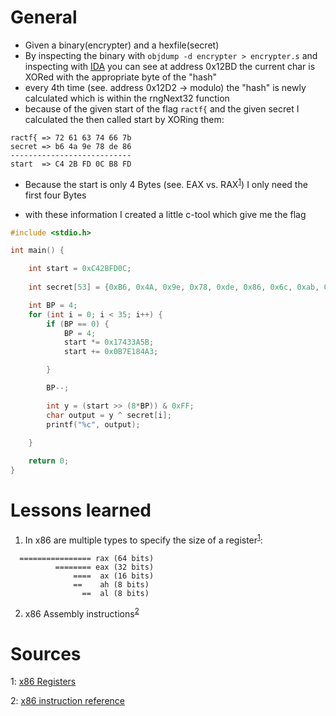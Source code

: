 # General

* Given a binary(encrypter) and a hexfile(secret)
* By inspecting the binary with `objdump -d encrypter > encrypter.s` and inspecting with [IDA](https://hex-rays.com/ida-free/) you can see at address 0x12BD the current char is XORed with the appropriate byte of the "hash"
* every 4th time (see. address 0x12D2 -> modulo) the "hash" is newly calculated which is within the rngNext32 function
* because of the given start of the flag `ractf{` and the given secret I calculated the then called start by XORing them:
```
ractf{ => 72 61 63 74 66 7b
secret => b6 4a 9e 78 de 86
---------------------------
start  => C4 2B FD 0C B8 FD
```

* Because the start is only 4 Bytes (see. EAX vs. RAX<sup>[1](#registers)</sup>) I only need the first four Bytes

* with these information I created a little c-tool which give me the flag
```c
#include <stdio.h>

int main() {

    int start = 0xC42BFD0C;
    
    int secret[53] = {0xB6, 0x4A, 0x9e, 0x78, 0xde, 0x86, 0x6c, 0xab, 0x11, 0x04, 0xaa, 0x9f, 0xdf, 0xe9, 0x04, 0x82, 0xd0, 0x44, 0x70, 0x29, 0x91, 0x53, 0xad, 0x1a, 0xb6, 0x94, 0xac, 0xbc, 0xc5, 0x78, 0x4b, 0xdc, 0xd3, 0x38, 0x5b, 0x74, 0x03, 0x90, 0xf7, 0xf6, 0x1d, 0x27, 0x68, 0x23, 0x80, 0x08, 0x9d, 0x60, 0x4F, 0xF2, 0xFB, 0x03, 0x23};

    int BP = 4;
    for (int i = 0; i < 35; i++) {
        if (BP == 0) {
            BP = 4;
            start *= 0x17433A5B;
            start += 0x0B7E184A3;

        }

        BP--;

        int y = (start >> (8*BP)) & 0xFF;
        char output = y ^ secret[i];
        printf("%c", output);

    }
    
    return 0;
}

```

# Lessons learned
1. In x86 are multiple types to specify the size of a register<sup>[1](#registers)</sup>:
```
  ================ rax (64 bits)
          ======== eax (32 bits)
              ====  ax (16 bits)
              ==    ah (8 bits)
                ==  al (8 bits)
```
2. x86 Assembly instructions<sup>[2](#instructionreference)</sup>


# Sources

<a name="registers">1</a>: [x86 Registers](https://stackoverflow.com/questions/25455447/x86-64-registers-rax-eax-ax-al-overwriting-full-register-contents) 

<a name="instructionreference">2</a>: [x86 instruction reference](https://www.felixcloutier.com/x86/index.html) 
